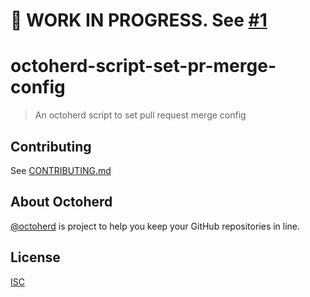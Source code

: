 # 🚧 WORK IN PROGRESS. See [#1](https://github.com/MunifTanjim/octoherd-script-set-pr-merge-config/pull/1)

# octoherd-script-set-pr-merge-config

> An octoherd script to set pull request merge config

## Contributing

See [CONTRIBUTING.md](CONTRIBUTING.md)

## About Octoherd

[@octoherd](https://github.com/octoherd/) is project to help you keep your GitHub repositories in line.

## License

[ISC](LICENSE.md)
